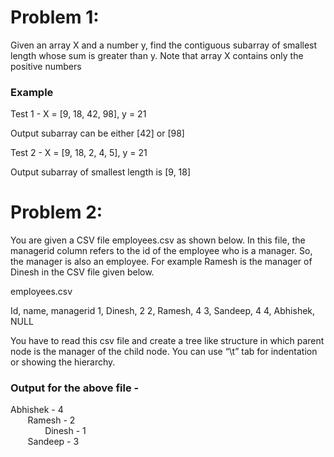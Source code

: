 # Problem 1:

Given an array X and a number y, find the contiguous subarray of smallest length whose sum is greater than y. Note that array X contains only the positive numbers

### Example 

Test 1 - X = [9, 18, 42, 98], y = 21

Output subarray can be either [42] or [98]

Test 2 - X = [9, 18, 2, 4, 5], y = 21

Output subarray of smallest length is  [9, 18]



# Problem 2:

You are given a CSV file employees.csv as shown below. In this file,  the managerid column refers to the id of the employee who is a manager. So, the manager is also an employee. For example Ramesh is the manager of Dinesh in the CSV file given below.

employees.csv

Id, name, managerid
1, Dinesh, 2
2, Ramesh, 4
3, Sandeep, 4
4, Abhishek, NULL

You have to read this csv file and create a tree like structure in which parent node is the manager of the child node. You can use “\t” tab for indentation or showing the hierarchy.

### Output for the above file - 

Abhishek - 4 <br>
    &nbsp;&nbsp;&nbsp;&nbsp;&nbsp;&nbsp;&nbsp;Ramesh - 2 <br>
        &nbsp;&nbsp;&nbsp;&nbsp;&nbsp;&nbsp;&nbsp;&nbsp;&nbsp;&nbsp;&nbsp;&nbsp;&nbsp;&nbsp;Dinesh - 1<br>
    &nbsp;&nbsp;&nbsp;&nbsp;&nbsp;&nbsp;&nbsp;Sandeep - 3

